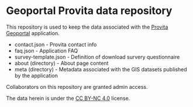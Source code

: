 # Geoportal Provita data repository

This repository is used to keep the data associated with the [Provita Geoportal](https://github.com/jimmyangel/geoportal) application.

* contact.json - Provita contact info
* faq.json - Application FAQ
* survey-template.json - Definition of download survery questionnaire
* about (directory) - About page content
* meta (directory) - Metadata associated with the GIS datasets published by the application

Collaborators on this repository are granted admin access.

The data herein is under the [CC BY-NC 4.0](https://creativecommons.org/licenses/by-nc/4.0/) license.
